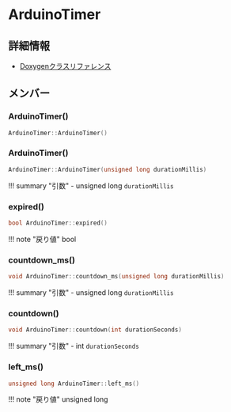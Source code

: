 # ArduinoTimer



## 詳細情報

- [Doxygenクラスリファレンス](https://lang-ship.com/reference/Arduino/1.8.9/class_arduino_timer.html)

## メンバー

### ArduinoTimer()



```c
ArduinoTimer::ArduinoTimer()
```



### ArduinoTimer()



```c
ArduinoTimer::ArduinoTimer(unsigned long durationMillis)
```

!!! summary "引数"
	- unsigned long `durationMillis` 



### expired()



```c
bool ArduinoTimer::expired()
```

!!! note "戻り値"
	bool



### countdown_ms()



```c
void ArduinoTimer::countdown_ms(unsigned long durationMillis)
```

!!! summary "引数"
	- unsigned long `durationMillis` 



### countdown()



```c
void ArduinoTimer::countdown(int durationSeconds)
```

!!! summary "引数"
	- int `durationSeconds` 



### left_ms()



```c
unsigned long ArduinoTimer::left_ms()
```

!!! note "戻り値"
	unsigned long



